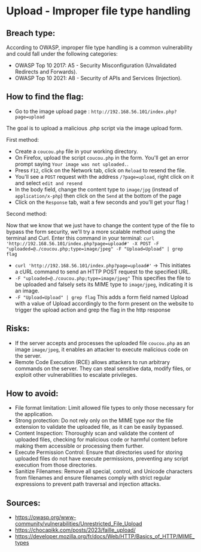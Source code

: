 # Upload - Improper file type handling

## Breach type:

According to OWASP, improper file type handling is a common vulnerability and could fall under the following categories:

* OWASP Top 10 2017: A5 - Security Misconfiguration (Unvalidated Redirects and Forwards).
* OWASP Top 10 2021: A8 - Security of APIs and Services (Injection).

## How to find the flag:

* Go to the image upload page : `http://192.168.56.101/index.php?page=upload`

The goal is to upload a malicious .php script via the image upload form.

First method:
* Create a `coucou.php` file in your working directory.
* On Firefox, upload the script `coucou.php` in the form. You'll get an error prompt saying `Your image was not uploaded.`.
* Press `F12`, click on the Network tab, click on `Reload` to resend the file. 
* You'll see a `POST` request with the address `/?page=upload`, right click on it and select `edit and resend`
* In the body field, change the content type to `image/jpg` (instead of  `application/x-php`) then click on the `Send` at the bottom of the page
* Click on the `Response` tab, wait a few seconds and you'll get your flag !

Second method:

Now that we know that we just have to change the content type of the file to bypass the form security, we'll try a more scalable method using the terminal and Curl. Enter this command in your terminal: `curl 'http://192.168.56.101/index.php?page=upload#' -X POST -F "uploaded=@./coucou.php;type=image/jpeg" -F "Upload=Upload" | grep flag`

* `curl 'http://192.168.56.101/index.php?page=upload#'` -> This initiates a cURL command to send an HTTP POST request to the specified URL.
* `-F "uploaded=@./coucou.php;type=image/jpeg"` This specifies the file to be uploaded and falsely sets its MIME type to `image/jpeg`, indicating it is an image.
* `-F "Upload=Upload" | grep flag` This adds a form field named Upload with a value of Upload accordingly to the form present on the website to trigger the upload action and grep the flag in the http response

## Risks:

* If the server accepts and processes the uploaded file `coucou.php` as an image `image/jpeg`, it enables an attacker to execute malicious code on the server.
* Remote Code Execution (RCE) allows attackers to run arbitrary commands on the server. They can steal sensitive data, modify files, or exploit other vulnerabilities to escalate privileges.

## How to avoid:

* File format limitation: Limit allowed file types to only those necessary for the application.
* Strong protection: Do not rely only on the MIME type nor the file extension to validate the uploaded file, as it can be easily bypassed.
* Content Inspection: Thoroughly scan and validate the content of uploaded files, checking for malicious code or harmful content before making them accessible or processing them further.
* Execute Permission Control: Ensure that directories used for storing uploaded files do not have execute permissions, preventing any script execution from those directories.
* Sanitize Filenames: Remove all special, control, and Unicode characters from filenames and ensure filenames comply with strict regular expressions to prevent path traversal and injection attacks.

## Sources:
* https://owasp.org/www-community/vulnerabilities/Unrestricted_File_Upload
* https://chocapikk.com/posts/2023/faille_upload/
* https://developer.mozilla.org/fr/docs/Web/HTTP/Basics_of_HTTP/MIME_types